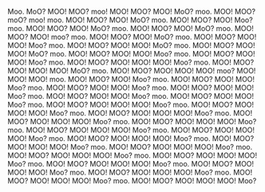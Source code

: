 Moo. MoO? MOO! MOO? moo! MOO! MOO? MOO! MoO? moo. MOO! MOO? moO? moo! moo. MOO! MOO? MOO! MoO? moo. MOO! MOO? MOO! Moo? moo. MOO! MOO? MOO! MoO? moo. MOO! MOO? MOO! MoO? moo. MOO! MOO? MOO! moo? moo. MOO! MOO? MOO! MoO? moo. MOO! MOO? MOO! MOO! Moo? moo. MOO! MOO? MOO! MOO! MoO? moo. MOO! MOO? MOO! MOO! MoO? moo. MOO! MOO? MOO! MOO! Moo? moo. MOO! MOO? MOO! MOO! Moo? moo. MOO! MOO? MOO! MOO! MOO! Moo? moo. MOO! MOO? MOO! MOO! MOO! MoO? moo. MOO! MOO? MOO! MOO! MOO! moo? MOO! MOO! MOO! moo. MOO! MOO? MOO! Moo? moo. MOO! MOO? MOO! MOO! Moo? moo. MOO! MOO? MOO! MOO! Moo? moo. MOO! MOO? MOO! MOO! Moo? moo. MOO! MOO? MOO! MOO! Moo? moo. MOO! MOO? MOO! MOO! Moo? moo. MOO! MOO? MOO! MOO! MOO! Moo? moo. MOO! MOO? MOO! MOO! MOO! Moo? moo. MOO! MOO? MOO! MOO! MOO! Moo? moo. MOO! MOO? MOO! MOO! MOO! Moo? moo. MOO! MOO? MOO! MOO! MOO! Moo? moo. MOO! MOO? MOO! MOO! MOO! Moo? moo. MOO! MOO? MOO! MOO! MOO! Moo? moo. MOO! MOO? MOO! MOO! MOO! Moo? moo. MOO! MOO? MOO! MOO! MOO! Moo? moo. MOO! MOO? MOO! MOO! MOO! Moo? moo. MOO! MOO? MOO! MOO! MOO! Moo? moo. MOO! MOO? MOO! MOO! MOO! Moo? moo. MOO! MOO? MOO! MOO! MOO! Moo? moo. MOO! MOO? MOO! MOO! MOO! Moo? moo. MOO! MOO? MOO! MOO! MOO! Moo? moo. MOO! MOO? MOO! MOO! MOO! Moo? moo. MOO! MOO? MOO! MOO! MOO! Moo?
